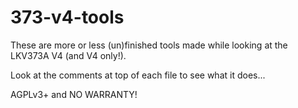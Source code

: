 # 373-v4-tools

These are more or less (un)finished tools made while looking at the LKV373A V4 (and V4 only!).

Look at the comments at top of each file to see what it does...

AGPLv3+ and NO WARRANTY!
